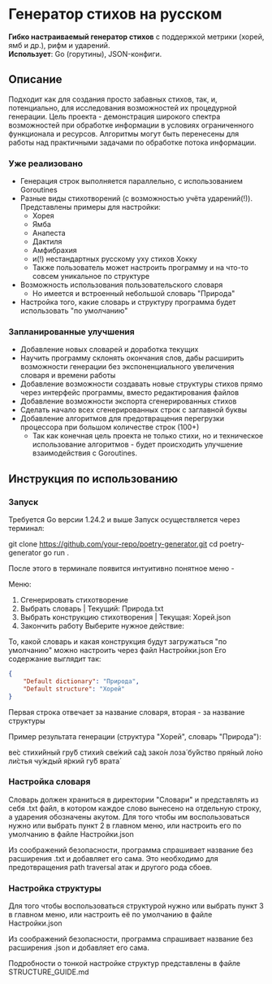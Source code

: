 # Генератор стихов на русском
**Гибко настраиваемый генератор стихов** с поддержкой метрики (хорей, ямб и др.), рифм и ударений.  
**Использует**: Go (горутины), JSON-конфиги. 

## Описание
Подходит как для создания просто забавных стихов, так, и, потенциально, для исследования возможностей их процедурной генерации.
Цель проекта - демонстрация широкого спектра возможностей при обработке информации в условиях ограниченного функционала и ресурсов.
Алгоритмы могут быть перенесены для работы над практичными задачами по обработке потока информации.

### Уже реализовано
- Генерация строк выполняется параллельно, с использованием Goroutines
- Разные виды стихотворений (с возможностью учёта ударений(!)). Представлены примеры для настройки:
    - Хорея
    - Ямба
    - Анапеста
    - Дактиля
    - Амфибрахия
    - и(!) нестандартных русскому уху стихов Хокку
    - Также пользователь может настроить программу и на что-то совсем уникальное по структуре
- Возможность использования пользовательского словаря
    - Но имеется и встроенный небольшой словарь "Природа"
- Настройка того, какие словарь и структуру программа будет использовать "по умолчанию"

### Запланированные улучшения
- Добавление новых словарей и доработка текущих
- Научить программу склонять окончания слов, дабы расширить возможности генерации без экспоненциального увеличения словаря и времени работы
- Добавление возможности создавать новые структуры стихов прямо через интерфейс программы, вместо редактирования файлов
- Добавление возможности экспорта сгенерированных стихов
- Сделать начало всех сгенерированных строк с заглавной буквы
- Добавление алгоритмов для предотвращения перегрузки процессора при большом количестве строк (100+)
    - Так как конечная цель проекта не только стихи, но и техническое использование алгоритмов - будет происходить улучшение взаимодействия с Goroutines.

## Инструкция по использованию
### Запуск
Требуется Go версии 1.24.2 и выше
Запуск осуществляется через терминал:

git clone https://github.com/your-repo/poetry-generator.git
cd poetry-generator
go run .

После этого в терминале появится интуитивно понятное меню -

Меню:
1. Сгенерировать стихотворение
2. Выбрать словарь | Текущий: Природа.txt
3. Выбрать конструкцию стихотворения | Текущая: Хорей.json
4. Закончить работу
Выберите нужное действие:

То, какой словарь и какая конструкция будут загружаться "по умолчанию" можно настроить через файл Настройки.json
Его содержание выглядит так:

```json
{
    "Default dictionary": "Природа",
    "Default structure": "Хорей"
}
```

Первая строка отвечает за название словаря, вторая - за название структуры

Пример результата генерации (структура "Хорей", словарь "Природа"):

ве́с стихи́йный гру́б стихи́я
све́жий са́д зако́н лоза́
бу́йство пря́ный ло́но ли́стья
чу́ждый я́ркий гу́б врата́

### Настройка словаря
Словарь должен храниться в директории "Словари" и представлять из себя .txt файл, в котором каждое слово вынесено на отдельную строку, а ударения обозначены акутом.
Для того чтобы им воспользоваться нужно или выбрать пункт 2 в главном меню, или настроить его по умолчанию в файле Настройки.json

Из соображений безопасности, программа спрашивает название без расширения .txt и добавляет его сама. Это необходимо для предотвращения path traversal атак и другого рода сбоев.
### Настройка структуры
Для того чтобы воспользоваться структурой нужно или выбрать пункт 3 в главном меню, или настроить её по умолчанию в файле Настройки.json

Из соображений безопасности, программа спрашивает название без расширения .json и добавляет его сама.

Подробности о тонкой настройке структур представлены в файле STRUCTURE_GUIDE.md